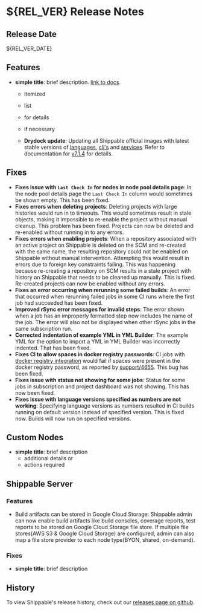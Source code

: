 # ${REL_VER} Release Notes

## Release Date

${REL_VER_DATE}

## Features

- **simple title**: brief description. [link to docs](#).
  - itemized
  - list
  - for details
  - if necessary

  - **Drydock update**: Updating all Shippable official images with latest stable versions of [languages](http://docs.shippable.com/platform/runtime/machine-image/language-versions/), [cli's](http://docs.shippable.com/platform/runtime/machine-image/cli-versions/) and [services](http://docs.shippable.com/platform/runtime/machine-image/services-versions/). Refer to documentation
    for [v7.1.4](http://docs.shippable.com/platform/runtime/machine-image/ami-v714/) for details.

## Fixes

- **Fixes issue with `Last Check In` for nodes in node pool details page**: In the node pool details page the `Last Check In` column would sometimes be shown empty. This has been fixed.
- **Fixes errors when deleting projects**: Deleting projects with large histories would run in to timeouts. This would sometimes result in stale objects, making it impossible to re-enable the project without manual cleanup. This problem has been fixed. Projects can now be deleted and re-enabled without running in to any errors.
- **Fixes errors when enabling projects**: When a repository associated with an active project on Shippable is deleted on the SCM and re-created with the same name, the resulting repository could not be enabled on Shippable without manual intervention. Attempting this would result in errors due to foreign key constraints failing. This was happening because re-creating a repository on SCM results in a stale project with history on Shippable that needs to be cleaned up manually. This is fixed. Re-created projects can now be enabled without any errors.
- **Fixes an error occurring when rerunning some failed builds**: An error that occurred when rerunning failed jobs in some CI runs where the first job had succeeded has been fixed.
- **Improved rSync error messages for invalid steps**: The error shown when a job has an improperly formatted step now includes the name of the job. The error will also not be displayed when other rSync jobs in the same subscription run.
- **Corrected indentation of example YML in YML Builder**: The example YML for the option to import a YML in YML Builder was incorrectly indented. That has been fixed.
- **Fixes CI to allow spaces in docker registry passwords**: CI jobs with [docker registry integration](http://docs.shippable.com/platform/integration/dockerRegistryLogin/) would fail if spaces were present in the docker registry password, as reported by [support/4655](https://github.com/Shippable/support/issues/4655). This bug has been fixed.
- **Fixes issue with status not showing for some jobs**: Status for some jobs in subscription and project dashboard was not showing. This has now been fixed.
- **Fixes issue with language versions specified as numbers are not working**: Specifying language versions as numbers resulted in CI builds running on default version instead of specified version. This is fixed now. Builds will now run on specified versions.

## Custom Nodes

- **simple title**: brief description
  - additional details or
  - actions required

## Shippable Server

### Features

- Build artifacts can be stored in Google Cloud Storage: Shippable admin can now enable build artifacts like build consoles, coverage reports, test reports to be stored on Google Cloud Storage file store. If multiple file stores(AWS S3 & Google Cloud Storage) are configured, admin can also map a file store provider to each node type(BYON, shared, on-demand).

### Fixes

- **simple title**: brief description

## History

To view Shippable's release history, check out our [releases page on github](https://github.com/Shippable/admiral/releases).
